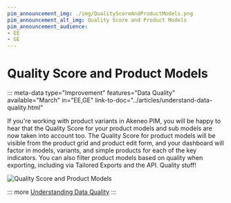 ```yaml
---
pim_announcement_img: ./img/QualityScoreAndProductModels.png
pim_announcement_alt_img: Quality Score and Product Models
pim_announcement_audience:
- EE
- GE
---
```


# Quality Score and Product Models
::: meta-data type="Improvement" features="Data Quality" available="March" in="EE,GE" link-to-doc="../articles/understand-data-quality.html"

If you're working with product variants in Akeneo PIM, you will be happy to hear that the Quality Score for your product models and sub models are now taken into account too. The Quality Score for product models will be visible from the product grid and product edit form, and your dashboard will factor in models, variants, and simple products for each of the key indicators. You can also filter product models based on quality when exporting, including via Tailored Exports and the API. Quality stuff!

![Quality Score and Product Models](../img/QualityScoreAndProductModels.png)

::: more
[Understanding Data Quality](../articles/understand-data-quality.html)
:::
